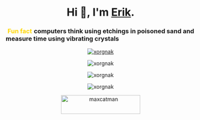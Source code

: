 <h1 align="center">Hi 👋, I'm <a href='https://xorgnak.github.io/resume'>Erik</a>.</h1>
<h3><span style='color: gold; padding: 0 1% 0 1%;'>Fun fact</span><span>computers think using etchings in poisoned sand and measure time using vibrating crystals</span></h3>

<p align="center"> <a href="https://github.com/ryo-ma/github-profile-trophy"><img src="https://github-profile-trophy.vercel.app/?username=xorgnak" alt="xorgnak" /></a></p>

<p align="center"><img src="https://github-readme-stats.vercel.app/api/top-langs?username=xorgnak&show_icons=true&theme=transparent&locale=en&layout=compact&langs_count=25" alt="xorgnak" /></p>

<p align="center"><img src="https://github-readme-stats.vercel.app/api?username=xorgnak&show_icons=true&theme=transparent&locale=en" alt="xorgnak" /></p>

<p align="center"><img src="https://github-readme-streak-stats.herokuapp.com/?user=xorgnak&theme=transparent" alt="xorgnak" /></p>

<p align="center"><a href="https://www.buymeacoffee.com/maxcatman"><img src="https://cdn.buymeacoffee.com/buttons/v2/default-yellow.png" height="50" width="210" alt="maxcatman" /></a></p>
